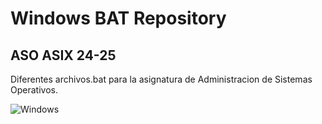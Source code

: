 # Windows BAT Repository

## ASO ASIX 24-25

Diferentes archivos.bat para la asignatura de Administracion de Sistemas Operativos.

![Windows](https://img.shields.io/badge/Windows-0078D6?style=for-the-badge&logo=windows&logoColor=white)

